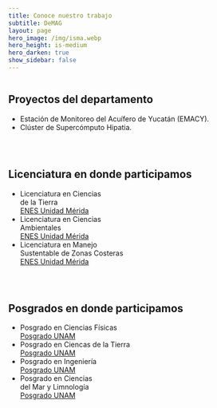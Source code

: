 ```yaml
---
title: Conoce nuestro trabajo
subtitle: DeMAG
layout: page
hero_image: /img/isma.webp
hero_height: is-medium
hero_darken: true
show_sidebar: false
---
```


<div style="display: grid; grid-template-columns: repeat(auto-fit, minmax(250px, 1fr)); gap: 30px;">
  <div>
    <h2 class="has-text-primary">Proyectos del departamento</h2>
    <ul>
      <li>Estación de Monitoreo del Acuífero de Yucatán (EMACY).</li>
      <li>Clúster de Supercómputo Hipatia.</li>
    </ul>
  </div>
  <div>
    <h2 class="has-text-primary">Licenciatura en donde participamos</h2>
    <ul class="has-text-justified">
      <li>
          Licenciatura en Ciencias
          <br/>
          de la Tierra
          <br/>
          <a href="https://enesmerida.unam.mx/#/lmszc/14">ENES Unidad Mérida</a>
      </li>
      <li>
          Licenciatura en Ciencias
          <br/>
          Ambientales
          <br/>
          <a href="https://enesmerida.unam.mx/#/lmszc/13">ENES Unidad Mérida</a></li>
      <li>
          Licenciatura en Manejo
          <br/>
          Sustentable de Zonas Costeras
          <br/>
          <a href="https://enesmerida.unam.mx/#/lmszc/11">ENES Unidad Mérida</a></li>
    </ul>
  </div>
  <div>
    <h2 class="has-text-primary">Posgrados en donde participamos</h2>
    <ul>
      <li>Posgrado en Ciencias Físicas
          <br/>
          <a href="https://www.posgrado.fisica.unam.mx/">Posgrado UNAM</a></li>
      <li>Posgrado en Ciencas de la Tierra
          <br/>
          <a href="https://www.pctierra.unam.mx/">Posgrado UNAM</a></li>
      <li>Posgrado en Ingeniería
          <br/>
          <a href="https://posgrado.unam.mx/ingenieria/">Posgrado UNAM</a></li>
      <li>
          Posgrado en Ciencias
          <br/>
          del Mar y Limnología
          <br/>
          <a href="https://marylimnologia.posgrado.unam.mx/">Posgrado UNAM</a></li>
    </ul>
  </div>
</div>

